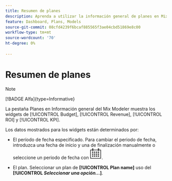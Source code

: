 ```yaml
---
title: Resumen de planes
description: Aprenda a utilizar la información general de planes en Mix Modeler.
feature: Dashboard, Plans, Models
source-git-commit: 08cfd4239f6bcaf885565f3ae04cbd51869e8c00
workflow-type: tm+mt
source-wordcount: '70'
ht-degree: 0%

---
```



# Resumen de planes

>[!NOTE]
>
>[!BADGE Alfa]{type=Informative}


La pestaña Planes en Información general del Mix Modeler muestra los widgets de [!UICONTROL Budget], [!UICONTROL Revenue], [!UICONTROL ROI] y [!UICONTROL KPI].

Los datos mostrados para los widgets están determinados por:

* El período de fecha especificado. Para cambiar el periodo de fecha, introduzca una fecha de inicio y una de finalización manualmente o seleccione un periodo de fecha con ![Calendario](../assets/icons/Calendar.svg).

* El plan. Seleccionar un plan de **[!UICONTROL Plan name]** uso del **[!UICONTROL _Seleccionar una opción..._]**.


